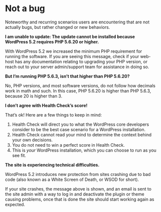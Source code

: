 # Not a bug

Noteworthy and recurring scenarios users are encountering that are not actually bugs, but rather changed or new behaviors.

**I am unable to update: The update cannot be installed because WordPress 5.2 requires PHP 5.6.20 or higher.**

With WordPress 5.2 we increased the minimum PHP requirement for running the software. If you are seeing this message, check if your web-host has any documentation relating to upgrading your PHP version, or reach out to your server admin/support team for assistance in doing so.

**But I’m running PHP 5.6.3, isn’t that higher than PHP 5.6.20?**

No, PHP versions, and most software versions, do not follow how decimals work in math and such. In this case, PHP 5.6.20 is higher than PHP 5.6.3, because 20 is higher than 3.

**I don’t agree with Health Check’s score!**

That’s ok! Here are a few things to keep in mind:

1. Health Check will direct you to what the WordPress core developers consider to be the best case scenario for a WordPress installation.
2. Health Check cannot read your mind to determine the context behind your own decisions.
3. You do not need to win a perfect score in Health Check.
4. This is _your_ WordPress installation, which you can choose to run as you see fit.

**The site is experiencing technical difficulties.**

WordPress 5.2 introduces new protection from sites crashing due to bad code (also known as a White Screen of Death, or WSOD for short).

If your site crashes, the message above is shown, and an email is sent to the site admin with a way to log in and deactivate the plugin or theme causing problems, once that is done the site should start working again as expected.